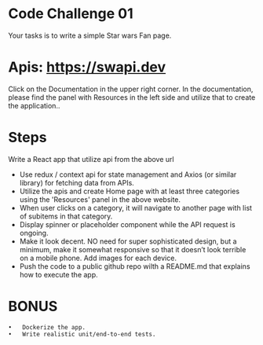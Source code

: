 # Code Challenge 01

Your tasks is to write a simple Star wars Fan page. 

# Apis: https://swapi.dev
Click on the Documentation in the upper right corner. In the documentation, please find the panel with Resources in the left side and utilize that to create the application..


# Steps
Write a React app that utilize api from the above url
<ul>
	<li>Use redux / context api for state management and Axios (or similar library) for fetching data from APIs.</li>
	<li>Utilize the apis and create Home page with at least three categories using the 'Resources' panel in the above website. </li>
	<li>When user clicks on a category, it will navigate to another page with list of subitems in that category.</li>
	<li>Display spinner or placeholder component while the API request is ongoing.</li>
	<li>Make it look decent. NO need for super sophisticated design, but a minimum, make it somewhat responsive so that it doesn’t look terrible on a mobile phone. Add images for each device.</li>
	<li>Push the code to a public github repo wilth a README.md that explains how to execute the app.</li>
</ul>

# BONUS
	•	Dockerize the app.
	•	Write realistic unit/end-to-end tests.
